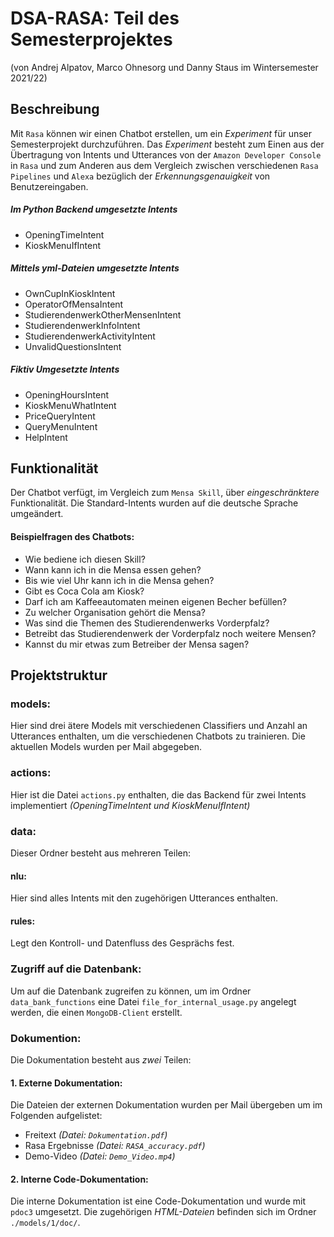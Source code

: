 # DSA-RASA: Teil des Semesterprojektes
(von Andrej Alpatov, Marco Ohnesorg und Danny Staus im Wintersemester 2021/22)

## Beschreibung
Mit `Rasa` können wir einen Chatbot erstellen, um ein *Experiment* für unser Semesterprojekt durchzuführen. 
Das *Experiment* besteht zum Einen aus der Übertragung von Intents und Utterances von der `Amazon Developer Console` 
in `Rasa` und zum Anderen aus dem Vergleich zwischen verschiedenen `Rasa Pipelines` und `Alexa` bezüglich der *Erkennungsgenauigkeit* von Benutzereingaben.

##### Im Python Backend umgesetzte Intents
- OpeningTimeIntent
- KioskMenuIfIntent

##### Mittels yml-Dateien umgesetzte Intents
- OwnCupInKioskIntent
- OperatorOfMensaIntent
- StudierendenwerkOtherMensenIntent
- StudierendenwerkInfoIntent
- StudierendenwerkActivityIntent
- UnvalidQuestionsIntent

##### Fiktiv Umgesetzte Intents
- OpeningHoursIntent
- KioskMenuWhatIntent
- PriceQueryIntent
- QueryMenuIntent
- HelpIntent

## Funktionalität
Der Chatbot verfügt, im Vergleich zum `Mensa Skill`, über *eingeschränktere* Funktionalität. Die Standard-Intents wurden auf die deutsche Sprache umgeändert.
#### Beispielfragen des Chatbots:
- Wie bediene ich diesen Skill?
- Wann kann ich in die Mensa essen gehen?
- Bis wie viel Uhr kann ich in die Mensa gehen?
- Gibt es Coca Cola am Kiosk?
- Darf ich am Kaffeeautomaten meinen eigenen Becher befüllen?
- Zu welcher Organisation gehört die Mensa?
- Was sind die Themen des Studierendenwerks Vorderpfalz?
- Betreibt das Studierendenwerk der Vorderpfalz noch weitere Mensen?
- Kannst du mir etwas zum Betreiber der Mensa sagen?

## Projektstruktur
### models:
Hier sind drei ätere Models mit verschiedenen Classifiers und Anzahl an Utterances enthalten, um die verschiedenen Chatbots zu trainieren.
Die aktuellen Models wurden per Mail abgegeben.

### actions:
Hier ist die Datei `actions.py` enthalten, die das Backend für zwei Intents implementiert *(OpeningTimeIntent und KioskMenuIfIntent)*

### data:
Dieser Ordner besteht aus mehreren Teilen:
#### nlu:
Hier sind alles Intents mit den zugehörigen Utterances enthalten.

#### rules:
Legt den Kontroll- und Datenfluss des Gesprächs fest.

### Zugriff auf die Datenbank:
Um auf die Datenbank zugreifen zu können, um im Ordner `data_bank_functions` eine Datei `file_for_internal_usage.py` angelegt werden, 
die einen `MongoDB-Client` erstellt.

### Dokumention:
Die Dokumentation besteht aus *zwei* Teilen:
#### 1. Externe Dokumentation:
Die Dateien der externen Dokumentation wurden per Mail übergeben um im Folgenden aufgelistet:
- Freitext *(Datei: `Dokumentation.pdf`)*
- Rasa Ergebnisse *(Datei: `RASA_accuracy.pdf`)*
- Demo-Video *(Datei: `Demo_Video.mp4`)*
#### 2. Interne Code-Dokumentation:
Die interne Dokumentation ist eine Code-Dokumentation und wurde mit `pdoc3` umgesetzt. Die zugehörigen *HTML-Dateien* befinden sich im Ordner `./models/1/doc/`.
